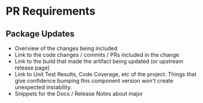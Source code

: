 # PR Requirements

## Package Updates
 - Overview of the changes being included
 - Link to the code changes / commits / PRs included in the change
 - Link to the build that made the artifact being updated (or upstream release page)
 - Link to Unit Test Results, Code Coverage, etc of the project. Things that give confidence bumping this component version won't create unexpected instability.
 - Snippets for the Docs / Release Notes about major

